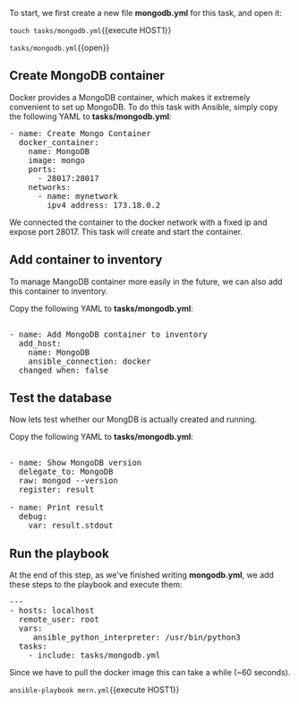 To start, we first create a new file **mongodb.yml** for this task, and open it:

`touch tasks/mongodb.yml`{{execute HOST1}}

`tasks/mongodb.yml`{{open}}

## Create MongoDB container

Docker provides a MongoDB container, which makes it extremely convenient to set up MongoDB. To do this task with Ansible, simply copy the following YAML to **tasks/mongodb.yml**:

<pre class="file" data-filename="tasks/mongodb.yml" data-target="replace">
- name: Create Mongo Container
  docker_container:
    name: MongoDB
    image: mongo
    ports: 
      - 28017:28017
    networks: 
      - name: mynetwork
        ipv4_address: 173.18.0.2
</pre>

We connected the container to the docker network with a fixed ip and expose port 28017. This task will create and start the container.


## Add container to inventory

To manage MangoDB container more easily in the future, we can also add this container to inventory. 

Copy the following YAML to **tasks/mongodb.yml**:

<pre class="file" data-filename="tasks/mongodb.yml" data-target="append">

- name: Add MongoDB container to inventory
  add_host:
    name: MongoDB
    ansible_connection: docker
  changed_when: false
</pre>

## Test the database

Now lets test whether our MongDB is actually created and running.

Copy the following YAML to **tasks/mongodb.yml**:

<pre class="file" data-filename="tasks/mongodb.yml" data-target="append">

- name: Show MongoDB version
  delegate_to: MongoDB
  raw: mongod --version
  register: result

- name: Print result
  debug: 
    var: result.stdout
</pre>

## Run the playbook

At the end of this step, as we've finished writing **mongodb.yml**, we add these steps to the playbook and execute them:

<pre class="file" data-filename="mern.yml" data-target="replace">---
- hosts: localhost
  remote_user: root
  vars:
     ansible_python_interpreter: /usr/bin/python3
  tasks:
    - include: tasks/mongodb.yml
</pre>

Since we have to pull the docker image this can take a while (~60 seconds).

`ansible-playbook mern.yml`{{execute HOST1}}